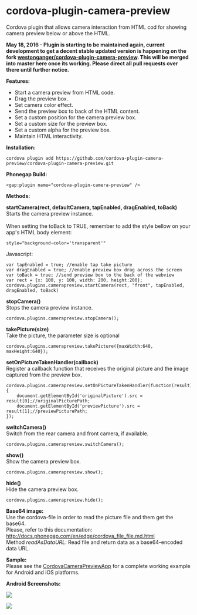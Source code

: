 cordova-plugin-camera-preview
====================

Cordova plugin that allows camera interaction from HTML cod for showing camera preview below or above the HTML.<br/>

**May 18, 2016 - Plugin is starting to be maintained again, current development to get a decent stable updated version is happening on the fork [westonganger/cordova-plugin-camera-preview](https://github.com/westonganger/cordova-plugin-camera-preview/tree/skanygin). This will be merged into master here once its working. Please direct all pull requests over there until further notice.**

<p><b>Features:</b></p>
<ul>
  <li>Start a camera preview from HTML code.</li>
  <li>Drag the preview box.</li>
  <li>Set camera color effect.</li>
  <li>Send the preview box to back of the HTML content.</li>
  <li>Set a custom position for the camera preview box.</li>
  <li>Set a custom size for the preview box.</li>
  <li>Set a custom alpha for the preview box.</li>
  <li>Maintain HTML interactivity.</li>
</ul>

<p><b>Installation:</b></p>

```
cordova plugin add https://github.com/cordova-plugin-camera-preview/cordova-plugin-camera-preview.git
```

<b>Phonegap Build:</b><br/>

```
<gap:plugin name="cordova-plugin-camera-preview" />
```

<p><b>Methods:</b></p>


  <b>startCamera(rect, defaultCamera, tapEnabled, dragEnabled, toBack)</b><br/>
  <info>
  	Starts the camera preview instance.
  	<br/>
	<br/>
	When setting the toBack to TRUE, remember to add the style bellow on your app's HTML body element:
```
style="background-color='transparent'"
```
</info>

Javascript:

```
var tapEnabled = true; //enable tap take picture
var dragEnabled = true; //enable preview box drag across the screen
var toBack = true; //send preview box to the back of the webview
var rect = {x: 100, y: 100, width: 200, height:200};
cordova.plugins.camerapreview.startCamera(rect, "front", tapEnabled, dragEnabled, toBack)
```

<b>stopCamera()</b><br/>
<info>Stops the camera preview instance.</info><br/>

```
cordova.plugins.camerapreview.stopCamera();
```

<b>takePicture(size)</b><br/>
<info>Take the picture, the parameter size is optional</info><br/>

```
cordova.plugins.camerapreview.takePicture({maxWidth:640, maxHeight:640});
```


<b>setOnPictureTakenHandler(callback)</b><br/>
<info>Register a callback function that receives the original picture and the image captured from the preview box.</info><br/>

```
cordova.plugins.camerapreview.setOnPictureTakenHandler(function(result){
	document.getElementById('originalPicture').src = result[0];//originalPicturePath;
	document.getElementById('previewPicture').src = result[1];//previewPicturePath;
});
```


<b>switchCamera()</b><br/>
<info>Switch from the rear camera and front camera, if available.</info><br/>

```
cordova.plugins.camerapreview.switchCamera();
```

<b>show()</b><br/>
<info>Show the camera preview box.</info><br/>

```
cordova.plugins.camerapreview.show();
```

<b>hide()</b><br/>
<info>Hide the camera preview box.</info><br/>

```
cordova.plugins.camerapreview.hide();
```

<b>Base64 image:</b><br/>
Use the cordova-file in order to read the picture file and them get the base64.<br/>
Please, refer to this documentation: http://docs.phonegap.com/en/edge/cordova_file_file.md.html<br/>
Method <i>readAsDataURL</i>: Read file and return data as a base64-encoded data URL.

<b>Sample:</b><br/>
Please see the <a href="https://github.com/mbppower/CordovaCameraPreviewApp">CordovaCameraPreviewApp</a> for a complete working example for Android and iOS platforms.

<p><b>Android Screenshots:</b></p>
<p><img src="https://raw.githubusercontent.com/mbppower/CordovaCameraPreview/master/docs/img/android-1.png"/></p>
<p><img src="https://raw.githubusercontent.com/mbppower/CordovaCameraPreview/master/docs/img/android-2.png"/></p>
